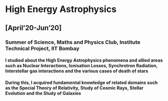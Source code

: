 # High Energy Astrophysics 
## [April’20-Jun’20]
### Summer of Science, Maths and Physics Club, Institute Technical Project, IIT Bombay
#### I studied about the High Energy Astrophysics phenomena and allied areas such as Nuclear Interactions, Ionisation Losses, Synchrotron Radiation, Interstellar gas interactions and the various cases of death of stars
#### During this, I acquired fundamental knowledge of related domains such as the Special Theory of Relativity, Study of Cosmic Rays, Stellar Evolution and the Study of Galaxies
